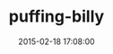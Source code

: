 ---
layout: post
title:  "puffing-billy"
repo:   "oesmith/puffing-billy"
date:   2015-02-18 17:08:00
gemurl: https://github.com/oesmith/puffing-billy
---